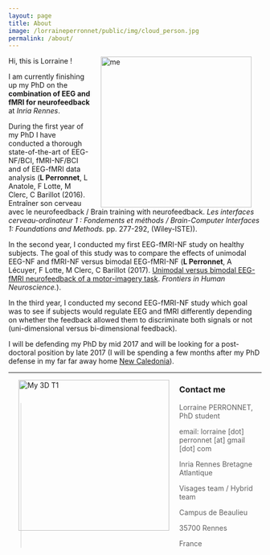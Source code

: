 ```yaml
---
layout: page
title: About
image: /lorraineperronnet/public/img/cloud_person.jpg
permalink: /about/
---
```


<img src="/lorraineperronnet/public/img/low_small.jpg" style="width:300px;float:right;margin:0 20px 0 20px" alt="me" />
<p> Hi, this is Lorraine !</p> <p>I am currently finishing up my PhD on the <strong>combination of EEG and fMRI for neurofeedback</strong> at <em>Inria Rennes</em>.</p> 

During the first year of my PhD I have conducted a thorough state-of-the-art of EEG-NF/BCI, fMRI-NF/BCI and of EEG-fMRI data analysis (**L Perronnet**, L Anatole, F Lotte, M Clerc, C Barillot (2016). Entraîner son cerveau avec le neurofeedback / Brain training with neurofeedback. *Les interfaces cerveau-ordinateur 1 : Fondements et méthods / Brain-Computer Interfaces 1: Foundations and Methods.* pp. 277-292, (Wiley-ISTE)).

In the second year, I conducted my first EEG-fMRI-NF study on healthy subjects. The goal of this study was to compare the effects of unimodal EEG-NF and fMRI-NF versus bimodal EEG-fMRI-NF (**L Perronnet**, A Lécuyer, F Lotte, M Clerc, C Barillot (2017).  [Unimodal versus bimodal EEG-fMRI neurofeedback of a motor-imagery task](http://journal.frontiersin.org/article/10.3389/fnhum.2017.00193/full). *Frontiers in Human Neuroscience.*).

In the third year, I conducted my second EEG-fMRI-NF study which goal was to see if subjects would regulate EEG and fMRI differently depending on whether the feedback allowed them to discriminate both signals or not (uni-dimensional versus bi-dimensional feedback).

I will be defending my PhD by mid 2017 and will be looking for a post-doctoral position by late 2017 (I will be spending a few months after my PhD defense in my far far away home [New Caledonia](https://en.wikipedia.org/wiki/New_Caledonia)).

___

<img src="/lorraineperronnet/public/img/my3DT1.PNG" style="width:300px;float:left;margin:0 20px 20px" alt="My 3D T1" />


### Contact me

> Lorraine PERRONNET, PhD student
>
> email: lorraine [dot] perronnet [at] gmail [dot] com
>
> Inria Rennes Bretagne Atlantique
>
> Visages team / Hybrid team
>
> Campus de Beaulieu
>
> 35700 Rennes
>
> France
